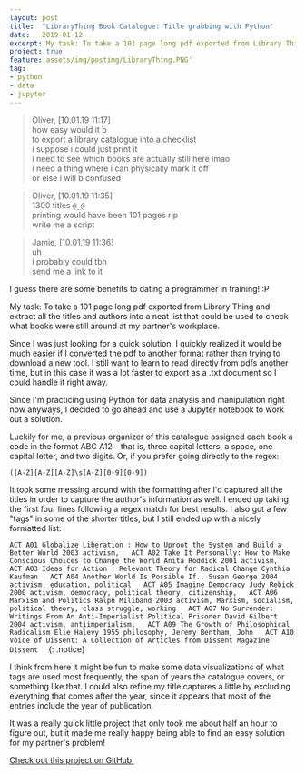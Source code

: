 ```yaml
---
layout: post
title:  "LibraryThing Book Catalogue: Title grabbing with Python"
date:   2019-01-12
excerpt: My task: To take a 101 page long pdf exported from Library Thing and extract all the titles and authors into a neat list
project: true
feature: assets/img/postimg/LibraryThing.PNG'
tag:
- python
- data
- jupyter
---
```


> Oliver, [10.01.19 11:17] <br>
how easy would it b <br>
to export a library catalogue into a checklist <br>
i suppose i could just print it <br>
i need to see which books are actually still here lmao <br>
i need a thing where i can physically mark it off <br>
or else i will b confused

>Oliver, [10.01.19 11:35] <br>
1300 titles `@_@` <br>
printing would have been 101 pages rip <br>
write me a script <br>

>Jamie, [10.01.19 11:36] <br>
uh <br>
i probably could tbh <br>
send me a link to it

I guess there are some benefits to dating a programmer in training! :P

My task: To take a 101 page long pdf exported from Library Thing and extract all the titles and authors into a neat list that could be used to check what books were still around at my partner's workplace.

Since I was just looking for a quick solution, I quickly realized it would be much easier if I converted the pdf to another format rather than trying to download a new tool. I still want to learn to read directly from pdfs another time, but in this case it was a lot faster to export as a .txt document so I could handle it right away.

Since I'm practicing using Python for data analysis and manipulation right now anyways, I decided to go ahead and use a Jupyter notebook to work out a solution.

Luckily for me, a previous organizer of this catalogue assigned each book a code in the format ABC A12 - that is, three capital letters, a space, one capital letter, and two digits. Or, if you prefer going directly to the regex:

`([A-Z][A-Z][A-Z]\s[A-Z][0-9][0-9])`

It took some messing around with the formatting after I'd captured all the titles in order to capture the author's information as well. I ended up taking the first four lines following a regex match for best results. I also got a few "tags" in some of the shorter titles, but I still ended up with a nicely formatted list:

`ACT A01 Globalize Liberation : How to Uproot the System and Build a Better World 2003 activism,  
ACT A02 Take It Personally: How to Make Conscious Choices to Change the World Anita Roddick 2001 activism,  
ACT A03 Ideas for Action : Relevant Theory for Radical Change Cynthia Kaufman  
ACT A04 Another World Is Possible If.. Susan George 2004 activism, education, political  
ACT A05 Imagine Democracy Judy Rebick 2000 activism, democracy, political theory, citizenship,  
ACT A06 Marxism and Politics Ralph Miliband 2003 activism, Marxism, socialism, political theory, class struggle, working  
ACT A07 No Surrender: Writings From An Anti-Imperialist Political Prisoner David Gilbert 2004 activism, antiimperialism,  
ACT A09 The Growth of Philosophical Radicalism Elie Halevy 1955 philosophy, Jeremy Bentham, John  
ACT A10 Voice of Dissent: A Collection of Articles from Dissent Magazine Dissent  `
{: .notice}

I think from here it might be fun to make some data visualizations of what tags are used most frequently, the span of years the catalogue covers, or something like that. I could also refine my title captures a little by excluding everything that comes after the year, since it appears that most of the entries include the year of publication.

It was a really quick little project that only took me about half an hour to figure out, but it made me really happy being able to find an easy solution for my partner's problem!

<div markdown="0"><a href="https://github.com/jaharnum/BookListHandler" class="btn btn-info">Check out this project on GitHub!</a></div>
